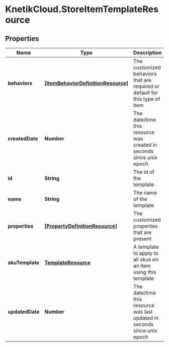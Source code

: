 # KnetikCloud.StoreItemTemplateResource

## Properties
Name | Type | Description | Notes
------------ | ------------- | ------------- | -------------
**behaviors** | [**[ItemBehaviorDefinitionResource]**](ItemBehaviorDefinitionResource.md) | The customized behaviors that are required or default for this type of item | [optional] 
**createdDate** | **Number** | The date/time this resource was created in seconds since unix epoch | [optional] 
**id** | **String** | The id of the template | [optional] 
**name** | **String** | The name of the template | 
**properties** | [**[PropertyDefinitionResource]**](PropertyDefinitionResource.md) | The customized properties that are present | [optional] 
**skuTemplate** | [**TemplateResource**](TemplateResource.md) | A template to apply to all skus on an item using this template | [optional] 
**updatedDate** | **Number** | The date/time this resource was last updated in seconds since unix epoch | [optional] 



